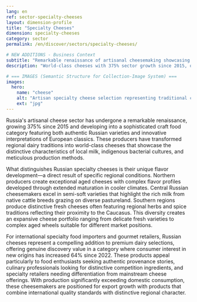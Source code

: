 ```yaml
---
lang: en
ref: sector-specialty-cheeses
layout: dimension-profile
title: "Specialty Cheeses"
dimension: specialty-cheeses
category: sector
permalink: /en/discover/sectors/specialty-cheeses/

# NEW ADDITIONS - Business Context
subtitle: "Remarkable renaissance of artisanal cheesemaking showcasing regional milk characteristics and indigenous bacterial cultures"
description: "World-class cheeses with 375% sector growth since 2015, offering discovery value where new origin interest increased 64%."

# === IMAGES (Semantic Structure for Collection-Image System) ===
images:
  hero:
    name: "cheese"
    alt: "Artisan specialty cheese selection representing traditional craftsmanship and regional varieties"
    ext: "jpg"
---
```


Russia's artisanal cheese sector has undergone a remarkable renaissance, growing 375% since 2015 and developing into a sophisticated craft food category featuring both authentic Russian varieties and innovative interpretations of European classics. These producers have transformed regional dairy traditions into world-class cheeses that showcase the distinctive characteristics of local milk, indigenous bacterial cultures, and meticulous production methods.

What distinguishes Russian specialty cheeses is their unique flavor development—a direct result of specific regional conditions. Northern producers create exceptional aged cheeses with complex flavor profiles developed through extended maturation in cooler climates. Central Russian cheesemakers excel in semi-soft varieties that highlight the rich milk from native cattle breeds grazing on diverse pastureland. Southern regions produce distinctive fresh cheeses often featuring regional herbs and spice traditions reflecting their proximity to the Caucasus. This diversity creates an expansive cheese portfolio ranging from delicate fresh varieties to complex aged wheels suitable for different market positions.

For international specialty food importers and gourmet retailers, Russian cheeses represent a compelling addition to premium dairy selections, offering genuine discovery value in a category where consumer interest in new origins has increased 64% since 2022. These products appeal particularly to food enthusiasts seeking authentic provenance stories, culinary professionals looking for distinctive competition ingredients, and specialty retailers needing differentiation from mainstream cheese offerings. With production significantly exceeding domestic consumption, these cheesemakers are positioned for export growth with products that combine international quality standards with distinctive regional character.
